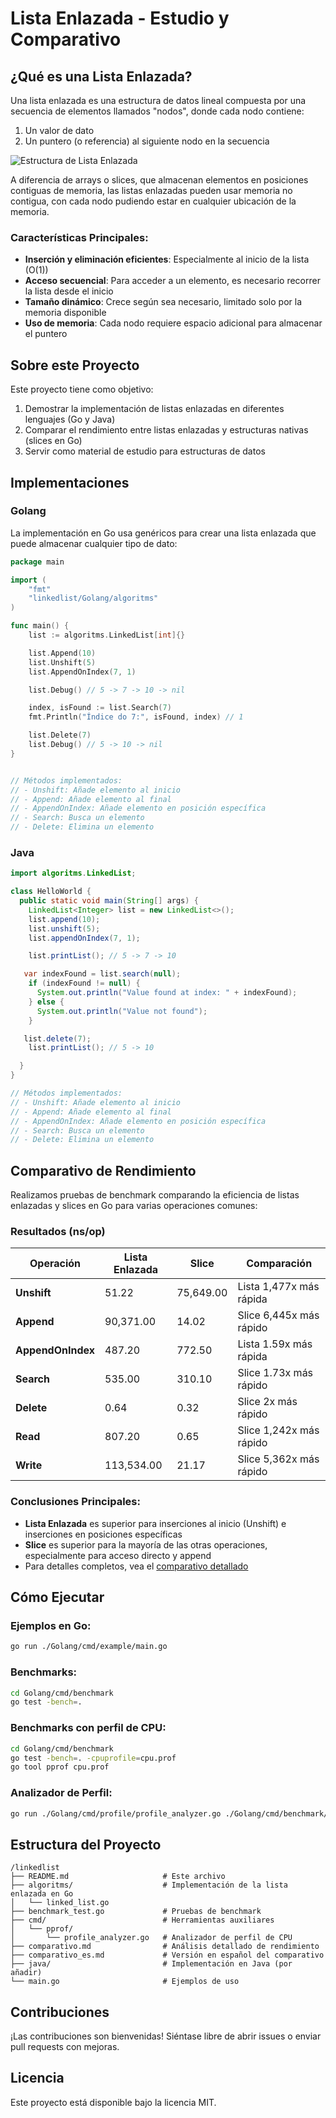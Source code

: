 # Lista Enlazada - Estudio y Comparativo

## ¿Qué es una Lista Enlazada?

Una lista enlazada es una estructura de datos lineal compuesta por una secuencia de elementos llamados "nodos", donde cada nodo contiene:
1. Un valor de dato
2. Un puntero (o referencia) al siguiente nodo en la secuencia

![Estructura de Lista Enlazada](https://upload.wikimedia.org/wikipedia/commons/6/6d/Singly-linked-list.svg)

A diferencia de arrays o slices, que almacenan elementos en posiciones contiguas de memoria, las listas enlazadas pueden usar memoria no contigua, con cada nodo pudiendo estar en cualquier ubicación de la memoria.

### Características Principales:
- **Inserción y eliminación eficientes**: Especialmente al inicio de la lista (O(1))
- **Acceso secuencial**: Para acceder a un elemento, es necesario recorrer la lista desde el inicio
- **Tamaño dinámico**: Crece según sea necesario, limitado solo por la memoria disponible
- **Uso de memoria**: Cada nodo requiere espacio adicional para almacenar el puntero

## Sobre este Proyecto

Este proyecto tiene como objetivo:
1. Demostrar la implementación de listas enlazadas en diferentes lenguajes (Go y Java)
2. Comparar el rendimiento entre listas enlazadas y estructuras nativas (slices en Go)
3. Servir como material de estudio para estructuras de datos

## Implementaciones

### Golang

La implementación en Go usa genéricos para crear una lista enlazada que puede almacenar cualquier tipo de dato:

```go
package main

import (
	"fmt"
	"linkedlist/Golang/algoritms"
)

func main() {
	list := algoritms.LinkedList[int]{}

	list.Append(10)
	list.Unshift(5)
	list.AppendOnIndex(7, 1)

	list.Debug() // 5 -> 7 -> 10 -> nil

	index, isFound := list.Search(7)
	fmt.Println("Índice do 7:", isFound, index) // 1

	list.Delete(7)
	list.Debug() // 5 -> 10 -> nil
}


// Métodos implementados:
// - Unshift: Añade elemento al inicio
// - Append: Añade elemento al final
// - AppendOnIndex: Añade elemento en posición específica
// - Search: Busca un elemento
// - Delete: Elimina un elemento
```

### Java

```java
import algoritms.LinkedList;

class HelloWorld {
  public static void main(String[] args) {
    LinkedList<Integer> list = new LinkedList<>();
    list.append(10);
    list.unshift(5);
    list.appendOnIndex(7, 1);

    list.printList(); // 5 -> 7 -> 10 

   var indexFound = list.search(null);
    if (indexFound != null) {
      System.out.println("Value found at index: " + indexFound);
    } else {
      System.out.println("Value not found");
    }

   list.delete(7);
    list.printList(); // 5 -> 10

  }
}

// Métodos implementados:
// - Unshift: Añade elemento al inicio
// - Append: Añade elemento al final
// - AppendOnIndex: Añade elemento en posición específica
// - Search: Busca un elemento
// - Delete: Elimina un elemento
```

## Comparativo de Rendimiento

Realizamos pruebas de benchmark comparando la eficiencia de listas enlazadas y slices en Go para varias operaciones comunes:

### Resultados (ns/op)

| Operación             | Lista Enlazada  | Slice      | Comparación         |
|-----------------------|-----------------|------------|-------------------|
| **Unshift**           | 51.22           | 75,649.00  | Lista 1,477x más rápida |
| **Append**            | 90,371.00       | 14.02      | Slice 6,445x más rápido |
| **AppendOnIndex**     | 487.20          | 772.50     | Lista 1.59x más rápida |
| **Search**            | 535.00          | 310.10     | Slice 1.73x más rápido |
| **Delete**            | 0.64            | 0.32       | Slice 2x más rápido |
| **Read**              | 807.20          | 0.65       | Slice 1,242x más rápido |
| **Write**             | 113,534.00      | 21.17      | Slice 5,362x más rápido |

### Conclusiones Principales:
- **Lista Enlazada** es superior para inserciones al inicio (Unshift) e inserciones en posiciones específicas
- **Slice** es superior para la mayoría de las otras operaciones, especialmente para acceso directo y append
- Para detalles completos, vea el [comparativo detallado](./Golang/comparativo_es.md)

## Cómo Ejecutar

### Ejemplos en Go:

```bash
go run ./Golang/cmd/example/main.go
```

### Benchmarks:

```bash
cd Golang/cmd/benchmark
go test -bench=.
```

### Benchmarks con perfil de CPU:

```bash
cd Golang/cmd/benchmark
go test -bench=. -cpuprofile=cpu.prof
go tool pprof cpu.prof
```

### Analizador de Perfil:

```bash
go run ./Golang/cmd/profile/profile_analyzer.go ./Golang/cmd/benchmark/cpu.prof
```

## Estructura del Proyecto

```
/linkedlist
├── README.md                     # Este archivo
├── algoritms/                    # Implementación de la lista enlazada en Go
│   └── linked_list.go
├── benchmark_test.go             # Pruebas de benchmark
├── cmd/                          # Herramientas auxiliares  
│   └── pprof/
│       └── profile_analyzer.go   # Analizador de perfil de CPU
├── comparativo.md                # Análisis detallado de rendimiento
├── comparativo_es.md             # Versión en español del comparativo
├── java/                         # Implementación en Java (por añadir)
└── main.go                       # Ejemplos de uso
```

## Contribuciones

¡Las contribuciones son bienvenidas! Siéntase libre de abrir issues o enviar pull requests con mejoras.

## Licencia

Este proyecto está disponible bajo la licencia MIT.

